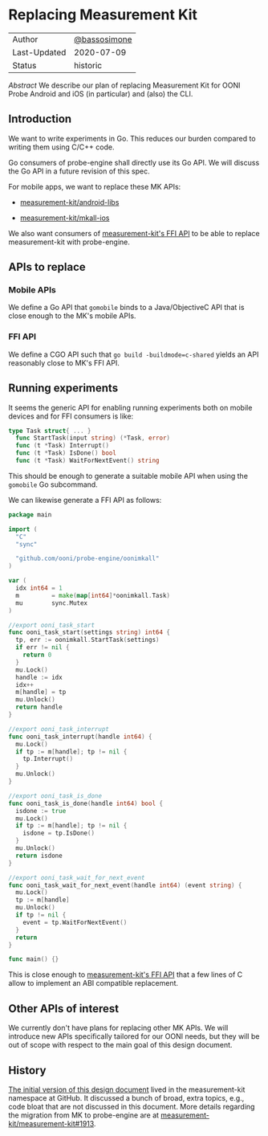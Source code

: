 # Replacing Measurement Kit

|        |  |
|:-------------|:-------------|
| Author | [@bassosimone](https://github.com/bassosimone) |
| Last-Updated | 2020-07-09   |
| Status       | historic     |

*Abstract* We describe our plan of replacing Measurement Kit for OONI
Probe Android and iOS (in particular) and (also) the CLI.

## Introduction

We want to write experiments in Go. This reduces our burden
compared to writing them using C/C++ code.

Go consumers of probe-engine shall directly use its Go API. We
will discuss the Go API in a future revision of this spec.

For mobile apps, we want to replace these MK APIs:

- [measurement-kit/android-libs](https://github.com/measurement-kit/android-libs)

- [measurement-kit/mkall-ios](https://github.com/measurement-kit/mkall-ios)

We also want consumers of [measurement-kit's FFI API](https://git.io/Jv4Rv)
to be able to replace measurement-kit with probe-engine.

## APIs to replace

### Mobile APIs

We define a Go API that `gomobile` binds to a Java/ObjectiveC
API that is close enough to the MK's mobile APIs.

### FFI API

We define a CGO API such that `go build -buildmode=c-shared`
yields an API reasonably close to MK's FFI API.

## Running experiments

It seems the generic API for enabling running experiments both on
mobile devices and for FFI consumers is like:

```Go
type Task struct{ ... }
  func StartTask(input string) (*Task, error)
  func (t *Task) Interrupt()
  func (t *Task) IsDone() bool
  func (t *Task) WaitForNextEvent() string
```

This should be enough to generate a suitable mobile API when
using the `gomobile` Go subcommand.

We can likewise generate a FFI API as follows:

```Go
package main

import (
  "C"
  "sync"

  "github.com/ooni/probe-engine/oonimkall"
)

var (
  idx int64 = 1
  m         = make(map[int64]*oonimkall.Task)
  mu        sync.Mutex
)

//export ooni_task_start
func ooni_task_start(settings string) int64 {
  tp, err := oonimkall.StartTask(settings)
  if err != nil {
    return 0
  }
  mu.Lock()
  handle := idx
  idx++
  m[handle] = tp
  mu.Unlock()
  return handle
}

//export ooni_task_interrupt
func ooni_task_interrupt(handle int64) {
  mu.Lock()
  if tp := m[handle]; tp != nil {
    tp.Interrupt()
  }
  mu.Unlock()
}

//export ooni_task_is_done
func ooni_task_is_done(handle int64) bool {
  isdone := true
  mu.Lock()
  if tp := m[handle]; tp != nil {
    isdone = tp.IsDone()
  }
  mu.Unlock()
  return isdone
}

//export ooni_task_wait_for_next_event
func ooni_task_wait_for_next_event(handle int64) (event string) {
  mu.Lock()
  tp := m[handle]
  mu.Unlock()
  if tp != nil {
    event = tp.WaitForNextEvent()
  }
  return
}

func main() {}
```

This is close enough to [measurement-kit's FFI API](https://git.io/Jv4Rv) that
a few lines of C allow to implement an ABI compatible replacement.

## Other APIs of interest

We currently don't have plans for replacing other MK APIs. We will introduce
new APIs specifically tailored for our OONI needs, but they will be out of
scope with respect to the main goal of this design document.

## History

[The initial version of this design document](
https://github.com/measurement-kit/engine/blob/master/DESIGN.md)
lived in the measurement-kit namespace at GitHub. It discussed
a bunch of broad, extra topics, e.g., code bloat that are not
discussed in this document. More details regarding the migration
from MK to probe-engine are at [measurement-kit/measurement-kit#1913](
https://github.com/measurement-kit/measurement-kit/issues/1913).
